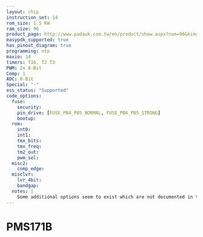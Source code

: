 ```yaml
---
layout: chip
instruction_set: 14
rom_size: 1.5 KW
ram_size: 96
product_page: http://www.padauk.com.tw/en/product/show.aspx?num=96&kind=41
easypdk_supported: true
has_pinout_diagram: true
programming: otp
maxio: 14
timers: T16, T2 T3
PWM: 2x 8-Bit
Comp: 1
ADC: 8-Bit
Special: "-"
oss_status: "Supported"
code_options:
  fuse:
    security:
    pin_drive: [FUSE_PB4_PB5_NORMAL, FUSE_PB4_PB5_STRONG]
    bootup:
  rom:
    int0:
    int1:
    tmx_bits:
    tmx_freq:
    tm2_out:
    pwm_sel:
  misc2:
    comp_edge:
  misclvr:
    lvr_4bit:
    bandgap:
  notes: |
    Some additional options seem to exist which are not documented in the datasheet: <https://github.com/free-pdk/pdk-includes/blob/f44fc2e7678b1ab72ed8bac6b9d408118f330ad8/device/pms171b.h#L145-L148>
---
```


# PMS171B
